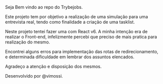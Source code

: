 Seja Bem vindo ao repo do Trybejobs.

Este projeto tem por objetivo a realização de uma simulação para uma entrevista real, tendo como finalidade a criação de uma tasklist. 

Neste projeto tentei fazer uma com React v6. A minha intenção era de realizar o Front-end, infelizmente percebi que preciso de mais pratica para realização do mesmo. 

Encontrei alguns erros para implementação das rotas de redirecionamento, e determinada dificuldade em lembrar dos assuntos elencados.

Agradeço a atenção e disposição dos mesmos. 

Desenvolvido por @vimossi.
